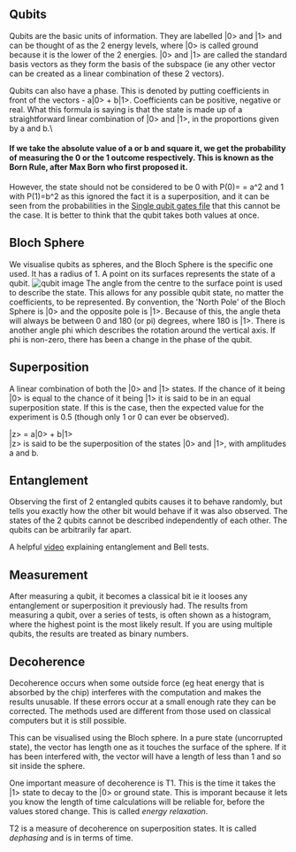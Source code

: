 
## Qubits
Qubits are the basic units of information. They are labelled |0> and |1> and can be thought of as the 2 energy levels, where |0> is called ground because it is the lower of the 2 energies. |0> and |1> are called the standard basis vectors as they form the basis of the subspace (ie any other vector can be created as a linear combination of these 2 vectors).

Qubits can also have a phase. This is denoted by putting coefficients in front of the vectors - a|0> + b|1>. Coefficients can be positive, negative or real.
What this formula is saying is that the state is made up of a straightforward linear combination of |0> and |1>, in the proportions given by a and b.\
#### If we take the absolute value of a or b and square it, we get the probability of measuring the 0 or the 1 outcome respectively. This is known as the Born Rule, after Max Born who first proposed it.
However, the state should not be considered to be 0 with P(0)= = a^2 and 1 with P(1)=b^2 as this ignored the fact it is a superposition, and it can be seen from the probabilities in the [Single qubit gates file](Notes/SingleQubitGates.md) that this cannot be the case. It is better to think that the qubit takes both values at once.


## Bloch Sphere
We visualise qubits as spheres, and the Bloch Sphere is the specific one used. It has a radius of 1. A point on its surfaces represents the state of a qubit.
![qubit image](https://en.wikipedia.org/wiki/Bloch_sphere#/media/File:Bloch_sphere.svg)
The angle from the centre to the surface point is used to describe the state. This allows for any possible qubit state, no matter the coefficients, to be represented. By convention, the 'North Pole' of the Bloch Sphere is |0> and the opposite pole is |1>. Because of this, the angle theta will always be between 0 and 180 (or pi) degrees, where 180 is |1>. There is another angle phi which describes the rotation around the vertical axis. If phi is non-zero, there has been a change in the phase of the qubit.


## Superposition
A linear combination of both the |0> and |1> states. If the chance of it being |0> is equal to the chance of it being |1> it is said to be in an equal superposition state. If this is the case, then the expected value for the experiment is 0.5 (though only 1 or 0 can ever be observed).

|z> = a|0> + b|1> \
|z> is said to be the superposition of the states |0> and |1>, with amplitudes a and b.

## Entanglement
Observing the first of 2 entangled qubits causes it to behave randomly, but tells you exactly how the other bit would behave if it was also observed. The states of the 2 qubits cannot be described independently of each other.
The qubits can be arbitrarily far apart.

A helpful [video](https://www.youtube.com/watch?v=ZuvK-od647c) explaining entanglement and Bell tests.


## Measurement
After measuring a qubit, it becomes a classical bit ie it looses any entanglement or superposition it previously had.
The results from measuring a qubit, over a series of tests, is often shown as a histogram, where the highest point is the most likely result. If you are using multiple qubits, the results are treated as binary numbers.

## Decoherence
Decoherence occurs when some outside force (eg heat energy that is absorbed by the chip) interferes with the computation and makes the results unusable. If these errors occur at a small enough rate they can be corrected. The methods used are different from those used on classical computers but it is still possible.

This can be visualised using the Bloch sphere. In a pure state (uncorrupted state), the vector has length one as it touches the surface of the sphere. If it has been interfered with, the vector will have a length of less than 1 and so sit inside the sphere.

One important measure of decoherence is T1. This is the time it takes the |1> state to decay to the |0> or ground state. This is imporant because it lets you know the length of time calculations will be reliable for, before the values stored change. This is called *energy relaxation*.

T2 is a measure of decoherence on superposition states. It is called *dephasing* and is in terms of time.
